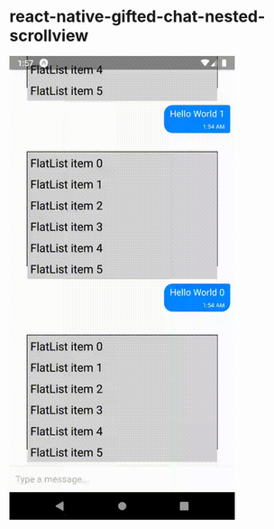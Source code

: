 # react-native-gifted-chat-nested-scrollview

![demo](https://raw.githubusercontent.com/kevgrig/react-native-gifted-chat-nested-scrollview/master/demo.gif "Demo")

